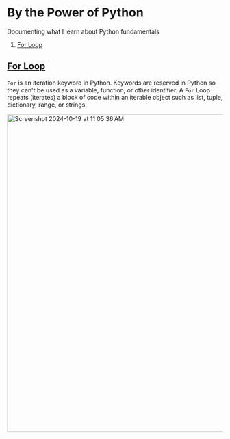 # By the Power of Python

Documenting what I learn about Python fundamentals


1. [For Loop](#for-loop)


## [For Loop](https://wiki.python.org/moin/ForLoop)

`For` is an iteration keyword in Python. Keywords are reserved in Python so they can't be used as a variable, function, or other identifier. 
A `For` Loop repeats (iterates) a block of code within an iterable object such as list, tuple, dictionary, range, or strings.  

<img width="744" alt="Screenshot 2024-10-19 at 11 05 36 AM" src="https://github.com/user-attachments/assets/6377ff96-f815-4dad-b23f-4c906c6c2e7d">
